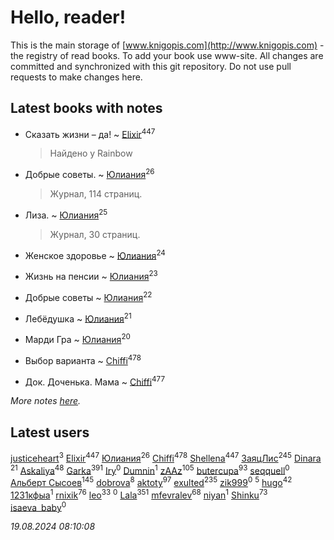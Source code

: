 # Hello, reader!
This is the main storage of [www.knigopis.com](http://www.knigopis.com) - the registry of read books.
To add your book use www-site. All changes are committed and synchronized with this git repository.
Do not use pull requests to make changes here.


## Latest books with notes
* Сказать жизни – да! ~ [Elixir](users/115/115826717712507836033-google)<sup>447</sup>
    > Найдено у Rainbow

* Добрые советы. ~ [Юлиания](users/693/69389439-vkontakte)<sup>26</sup>
    > Журнал, 114 страниц.

* Лиза. ~ [Юлиания](users/693/69389439-vkontakte)<sup>25</sup>
    > Журнал, 30 страниц.

* Женское здоровье ~ [Юлиания](users/693/69389439-vkontakte)<sup>24</sup>

* Жизнь на пенсии ~ [Юлиания](users/693/69389439-vkontakte)<sup>23</sup>

* Добрые советы ~ [Юлиания](users/693/69389439-vkontakte)<sup>22</sup>

* Лебёдушка ~ [Юлиания](users/693/69389439-vkontakte)<sup>21</sup>

* Марди Гра ~ [Юлиания](users/693/69389439-vkontakte)<sup>20</sup>

* Выбор варианта ~ [Chiffi](users/105/105831994080785626680-google)<sup>478</sup>

* Док. Доченька. Мама ~ [Chiffi](users/105/105831994080785626680-google)<sup>477</sup>


_More notes [here](latest_books_with_notes.md)._


## Latest users
[justiceheart](users/404/40488888-vkontakte)<sup>3</sup> 
[Elixir](users/115/115826717712507836033-google)<sup>447</sup> 
[Юлиания](users/693/69389439-vkontakte)<sup>26</sup> 
[Chiffi](users/105/105831994080785626680-google)<sup>478</sup> 
[Shellena](users/134/13413591548892934957-mailru)<sup>447</sup> 
[ЗаяцЛис](users/112/112388384595246311466-google)<sup>245</sup> 
[Dinara ](users/107/107718177426132290975-google)<sup>21</sup> 
[Askaliya](users/326/326783541-vkontakte)<sup>48</sup> 
[Garka](users/115/115753719718250012620-google)<sup>391</sup> 
[Iry](users/116/116182444618955408830-google)<sup>0</sup> 
[Dumnin](users/103/103541795835665788358-google)<sup>1</sup> 
[zAAz](users/202/202248233-vkontakte)<sup>105</sup> 
[butercupa](users/193/193697993-vkontakte)<sup>93</sup> 
[seqquell](users/103/103098990387296691783-google)<sup>0</sup> 
[Альберт Сысоев](users/474/47446642-vkontakte)<sup>145</sup> 
[dobrova](users/606/6069210-vkontakte)<sup>8</sup> 
[aktoty](users/275/275766107-vkontakte)<sup>97</sup> 
[exulted](users/100/100599204551896265722-google)<sup>235</sup> 
[zik999](users/105/105622323107798948661-google)<sup>0</sup> 
[](users/115/115095777313809768381-google)<sup>5</sup> 
[hugo](users/105/105063533945004840111-google)<sup>42</sup> 
[1231кфыа](users/692/692142137-vkontakte)<sup>1</sup> 
[rnixik](users/116/116191270391964650818-google)<sup>76</sup> 
[leo](users/106/106915386474260202605-google)<sup>33</sup> 
[](users/358/358594589-vkontakte)<sup>0</sup> 
[Lala](users/761/76187635-vkontakte)<sup>351</sup> 
[mfevralev](users/140/140966150-vkontakte)<sup>68</sup> 
[niyan](users/110/110517883439678622021-google)<sup>1</sup> 
[Shinku](users/109/109176126475581739292-google)<sup>73</sup> 
[isaeva_baby](users/109/109089966297718972425-google)<sup>0</sup> 


_19.08.2024 08:10:08_
